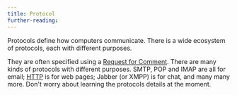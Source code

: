 ```yaml
---
title: Protocol
further-reading:
---
```

Protocols define how computers communicate. There is a wide ecosystem of protocols, each with different purposes.

They are often specified using a [Request for Comment](/rfc). There are many kinds of protocols with different purposes. SMTP, POP and IMAP are all for email; [HTTP](/http) is for web pages; Jabber (or XMPP) is for chat, and many many more. Don't worry about learning the protocols details at the moment.
